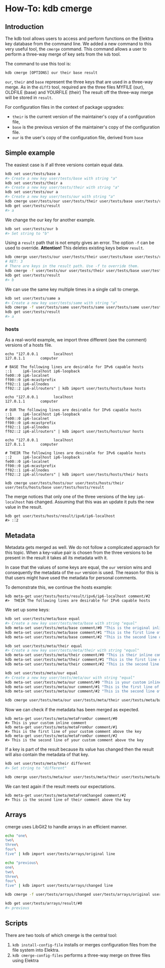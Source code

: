 # How-To: kdb cmerge

## Introduction

The kdb tool allows users to access and perform functions on the Elektra key database from the command line. We added
a new command to this very useful tool, the `cmerge` command. This command allows a user to perform a three-way merge
of key sets from the `kdb` tool.

The command to use this tool is:

`kdb cmerge [OPTIONS] our their base result`

`our`, `their` and `base` represent the three keys that are used in
a three-way merge. As in the `diff3` tool, required are
the three files MYFILE (our), OLDFILE (base) and YOURFILE (their)
The result off the three-way merge
will be stored in `result`.

For configuration files in the context of package upgrades:

- `their` is the current version of the maintainer's copy of a configuration file,
- `base` is the previous version of the maintainer's copy of the configuration file.
- `our` is the user's copy of the configuration file, derived from `base`

## Simple example

The easiest case is if all three versions contain equal data.

```sh
kdb set user/tests/base a
#> Create a new key user/tests/base with string "a"
kdb set user/tests/their a
#> Create a new key user/tests/their with string "a"
kdb set user/tests/our a
#> Create a new key user/tests/our with string "a"
kdb cmerge user/tests/our user/tests/their user/tests/base user/tests/result
kdb get user/tests/result
#> a
```

We change the our key for another example.

```sh
kdb set user/tests/our b
#> Set string to "b"
```

Using a `result` path that is not empty gives an error.
The option `-f` can be used to override. **Attention!** This deletes existing keys below `result`.

```sh
kdb cmerge user/tests/our user/tests/their user/tests/base user/tests/result
# RET: 3
# There are keys in the result path. Use -f to override them.
kdb cmerge -f user/tests/our user/tests/their user/tests/base user/tests/result
kdb get user/tests/result
#> b
```

We can use the same key multiple times in a single call to cmerge.

```sh
kdb set user/tests/same a
#> Create a new key user/tests/same with string "a"
kdb cmerge -f user/tests/same user/tests/same user/tests/same user/tests/result
kdb get user/tests/result
#> a
```

### hosts

As a real-world example, we import three different (see the comment) versions of a hosts file.

```
echo "127.0.0.1       localhost
127.0.1.1       computer

# BASE The following lines are desirable for IPv6 capable hosts
::1     ip6-localhost ip6-loopback
fe00::0 ip6-localnet
ff00::0 ip6-mcastprefix
ff02::1 ip6-allnodes
ff02::2 ip6-allrouters" | kdb import user/tests/hosts/base hosts

echo "127.0.0.1       localhost
127.0.1.1       computer

# OUR The following lines are desirable for IPv6 capable hosts
::1     ip6-localhost ip6-loopback
fe00::0 ip6-localnet
ff00::0 ip6-mcastprefix
ff02::1 ip6-allnodes
ff02::2 ip6-allrouters" | kdb import user/tests/hosts/our hosts

echo "127.0.0.1       localhost
127.0.1.1       computer

# THEIR The following lines are desirable for IPv6 capable hosts
::2     ip6-localhost ip6-loopback
fe00::0 ip6-localnet
ff00::0 ip6-mcastprefix
ff02::1 ip6-allnodes
ff02::2 ip6-allrouters" | kdb import user/tests/hosts/their hosts

kdb cmerge user/tests/hosts/our user/tests/hosts/their user/tests/hosts/base user/tests/hosts/result
```

The merge notices that only one of the three versions of the key `ip6-localhost` has changed.
Assuming that this was an update it puts the new value in the result.

```
kdb get user/tests/hosts/result/ipv6/ip6-localhost
#> ::2
```

## Metadata

Metadata gets merged as well.
We do not follow a complicated approach for this topic.
When a key-value pair is chosen from the three versions to be present in the result it takes all its metadata with it.

In case that the values of some keys are equal, the `our` version wins and consequently the metadata of the `our` version is used. The reason for this is that users might have used the metadata for personal comments.

To demonstrate this, we continue the hosts example:

<!--- Some ini tests fail with multiline metadata => no sh => no Markdown shell
recorder tests -->

```
kdb meta-get user/tests/hosts/result/ipv6/ip6-localhost comment/#2
#>  THEIR The following lines are desirable for IPv6 capable hosts
```

We set up some keys:

```sh
kdb set user/tests/meta/base equal
#> Create a new key user/tests/meta/base with string "equal"
kdb meta-set user/tests/meta/base comment/#0 "This is the original inline comment"
kdb meta-set user/tests/meta/base comment/#1 "This is the first line of the original comment above the key"
kdb meta-set user/tests/meta/base comment/#2 "This is the second line of the original comment above the key"

kdb set user/tests/meta/their equal
#> Create a new key user/tests/meta/their with string "equal"
kdb meta-set user/tests/meta/their comment/#0 "This is their inline comment"
kdb meta-set user/tests/meta/their comment/#1 "This is the first line of their comment above the key"
kdb meta-set user/tests/meta/their comment/#2 "This is the second line of their comment above the key"

kdb set user/tests/meta/our equal
#> Create a new key user/tests/meta/our with string "equal"
kdb meta-set user/tests/meta/our comment/#0 "This is your custom inline comment"
kdb meta-set user/tests/meta/our comment/#1 "This is the first line of your custom comment above the key"
kdb meta-set user/tests/meta/our comment/#2 "This is the second line of your custom comment above the key"

kdb cmerge user/tests/meta/our user/tests/meta/their user/tests/meta/base user/tests/meta/metaFromOur
```

Now we can check if the metadata has been merged as expected.

<!--- Some ini tests fail with multiline metadata => no sh => no Markdown shell
recorder tests -->

```
kdb meta-get user/tests/meta/metaFromOur comment/#0
#> This is your custom inline comment
kdb meta-get user/tests/meta/metaFromOur comment/#1
#> This is the first line of your custom comment above the key
kdb meta-get user/tests/meta/metaFromOur comment/#2
#> This is the second line of your custom comment above the key
```

If a key is part of the result because its value has changed then the result will also contain the metadata of that key.

```sh
kdb set user/tests/meta/their different
#> Set string to "different"

kdb cmerge user/tests/meta/our user/tests/meta/their user/tests/meta/base user/tests/meta/metaFromChanged
```

We can test again if the result meets our expectations.

<!--- Some ini tests fail with multiline metadata => no sh => no Markdown shell
recorder tests -->

```
kdb meta-get user/tests/meta/metaFromChanged comment/#2
#> This is the second line of their comment above the key
```

## Arrays

cmerge uses LibGit2 to handle arrays in an efficient manner.

```sh
echo "one\
two\
three\
four\
five" | kdb import user/tests/arrays/original line

echo "previous\
one\
two\
three\
four\
five" | kdb import user/tests/arrays/changed line

kdb cmerge -f user/tests/arrays/changed user/tests/arrays/original user/tests/arrays/original user/tests/arrays/result

kdb get user/tests/arrays/result/#0
#> previous
```

## Scripts

There are two tools of which cmerge is the central tool:

1. `kdb install-config-file` installs or merges configuration files from the file system into
   Elektra.
2. `kdb cmerge-config-files` performs a three-way merge on three files using Elektra
